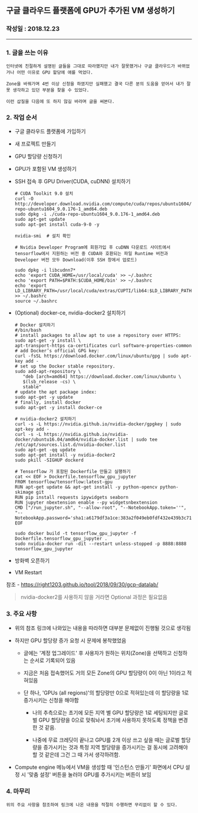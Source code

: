 ## 구글 클라우드 플랫폼에 GPU가 추가된 VM 생성하기 
### 작성일 : 2018.12.23

<hr/>

### **1. 글을 쓰는 이유**
    인터넷에 친절하게 설명된 글들을 그대로 따라했지만 내가 잘못했거나 구글 클라우드가 바뀌었거나 어떤 이유로 GPU 할당에 애를 먹었다.

    Zone을 바꿔가며 4번 이상 신청을 하였지만 실패했고 결국 다른 분의 도움을 얻어서 내가 잘못 생각하고 있던 부분을 찾을 수 있었다.
    
    이런 삽질을 다음에 또 하지 않길 바라며 글을 써본다.

### **2. 작업 순서**
* 구글 클라우드 플랫폼에 가입하기
* 새 프로젝트 만들기
* GPU 할당량 신청하기
* GPU가 포함된 VM 생성하기
* SSH 접속 후 GPU Driver(CUDA, cuDNN) 설치하기

      # CUDA Toolkit 9.0 설치
      curl -O http://developer.download.nvidia.com/compute/cuda/repos/ubuntu1604/x86_64/cuda-repo-ubuntu1604_9.0.176-1_amd64.deb
      sudo dpkg -i ./cuda-repo-ubuntu1604_9.0.176-1_amd64.deb
      sudo apt-get update
      sudo apt-get install cuda-9-0 -y
      
      nvidia-smi  # 설치 확인

      # Nvidia Developer Program에 회원가입 후 cuDNN 다운로드 사이트에서 tensorflow에서 지원하는 버전 중 CUDA와 호환되는 파일 Runtime 버전과 Developer 버전 모두 Download(이후 SSH 창에서 업로드)

      sudo dpkg -i libcudnn7*
      echo 'export CUDA_HOME=/usr/local/cuda' >> ~/.bashrc
      echo 'export PATH=$PATH:$CUDA_HOME/bin' >> ~/.bashrc
      echo 'export LD_LIBRARY_PATH=/usr/local/cuda/extras/CUPTI/lib64:$LD_LIBRARY_PATH' >> ~/.bashrc
      source ~/.bashrc

* (Optional) docker-ce, nvidia-docker2 설치하기
    
      # Docker 설치하기
      #/bin/bash
      # install packages to allow apt to use a repository over HTTPS:
      sudo apt-get -y install \
      apt-transport-https ca-certificates curl software-properties-common
      # add Docker’s official GPG key:
      curl -fsSL https://download.docker.com/linux/ubuntu/gpg | sudo apt-key add -
      # set up the Docker stable repository.
      sudo add-apt-repository \
         "deb [arch=amd64] https://download.docker.com/linux/ubuntu \
         $(lsb_release -cs) \
         stable"
      # update the apt package index:
      sudo apt-get -y update
      # finally, install docker
      sudo apt-get -y install docker-ce

      # nvidia-docker2 설치하기
      curl -s -L https://nvidia.github.io/nvidia-docker/gpgkey | sudo apt-key add -
      curl -s -L https://nvidia.github.io/nvidia-docker/ubuntu16.04/amd64/nvidia-docker.list | sudo tee /etc/apt/sources.list.d/nvidia-docker.list
      sudo apt-get -qq update
      sudo apt-get install -y nvidia-docker2
      sudo pkill -SIGHUP dockerd

      # Tensorflow 가 포함된 Dockerfile 만들고 실행하기
      cat << EOF > Dockerfile.tensorflow_gpu_jupyter
      FROM tensorflow/tensorflow:latest-gpu
      RUN apt-get update && apt-get install -y python-opencv python-skimage git
      RUN pip install requests ipywidgets seaborn
      RUN jupyter nbextension enable --py widgetsnbextension
      CMD ["/run_jupyter.sh", "--allow-root", "--NotebookApp.token=''", "--NotebookApp.password='sha1:a6179df3a1ce:383a2f049eb0fdf432e439b3c7170e21a3e07312'"]
      EOF

      sudo docker build -t tensorflow_gpu_jupyter -f Dockerfile.tensorflow_gpu_jupyter .
      sudo nvidia-docker run -dit --restart unless-stopped -p 8888:8888 tensorflow_gpu_jupyter
* 방화벽 오픈하기
* VM Restart

참조 - https://right1203.github.io/tool/2018/09/30/gcp-datalab/
> nvidia-docker2를 사용하지 않을 거라면 Optional 과정은 필요없음

### **3. 주요 사항**
* 위의 참조 링크에 나와있는 내용을 따라하면 대부분 문제없이 진행될 것으로 생각됨
* 하지만 GPU 할당량 증가 요청 시 문제에 봉착했었음
  - 글에는 '계정 업그레이드' 후 사용자가 원하는 위치(Zone)을 선택하고 신청하는 순서로 기록되어 있음
  - 지금은 처음 접속했어도 거의 모든 Zone의 GPU 할당량이 0이 아닌 1이라고 적혀있음
  - 단 하나, 'GPUs (all regions)'의 할당량만 0으로 적혀있는데 이 할당량을 1로 증가시키는 신청을 해야함
    
    + 나의 추측으로는 초기에 모든 지역 별 GPU 할당량은 1로 세팅되지만 글로벌 GPU 할당량을 0으로 맞춰놔서 초기에 사용하지 못하도록 정책을 변경한 것 같음. 
    
    + 나중에 무료 크레딧이 끝나고 GPU를 2개 이상 쓰고 싶을 때는 글로벌 할당량을 증가시키는 것과 특정 지역 할당량을 증가시키는 걸 동시에 고려해야 할 것 같은데 그건 그 때 가서 생각하려함.

* Compute engine 메뉴에서 VM을 생성할 때 '인스턴스 만들기' 화면에서 CPU 설정 시 '맞춤 설정' 버튼을 눌러야 GPU를 추가시키는 버튼이 보임

### **4. 마무리**
    위의 주요 사항을 참조하여 링크에 나온 내용을 적절히 수행하면 무리없이 할 수 있다.
